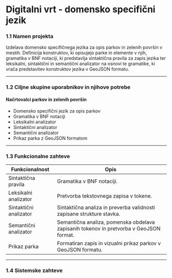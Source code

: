 # Digitalni vrt - domensko specifični jezik

### 1.1 Namen projekta

Izdelava domensko specifičnega jezika za opis parkov in zelenih površin v mestih. Definicija konstruktov, ki opisujejo parke in elemente v njih, gramatika v BNF notaciji, ki predstavlja sintaktična pravila za zapis jezika ter leksikalni, sintaktični in semantični analizator na osnovi te gramatike, ki vrača predstavitev konstruktov jezika v GeoJSON formatu.

---

### 1.2 Ciljne skupine uporabnikov in njihove potrebe

#### Načrtovalci parkov in zelenih površin

- Domensko specifični jezik za opis parkov
- Gramatika v BNF notaciji
- Leksikalni analizator
- Sintaktični analizator
- Semantični analizator
- Prikaz parka z GeoJSON formatom

---

### 1.3 Funkcionalne zahteve

| Funkcionalnost         | Opis                                                                                   |
| ---------------------- | -------------------------------------------------------------------------------------- |
| Sintaktična pravila    | Gramatika v BNF notaciji.                                                              |
| Leksikalni analizator  | Pretvorba tekstovnega zapisa v tokene.                                                 |
| Sintaktični analizator | Sintaktična analiza in preverba validnosti zapisane strukture stavka.                  |
| Semantični analizator  | Semantična analiza, pomenska obdelava zapisanih tokenov in pretvorba v GeoJSON format. |
| Prikaz parka           | Formatiran zapis in vizualni prikaz parkov v GeoJSON formatu.                          |

---

### 1.4 Sistemske zahteve
